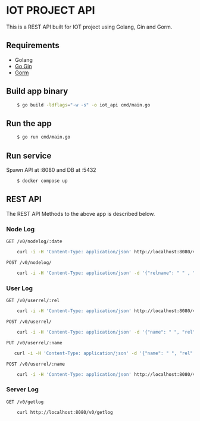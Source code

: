 # IOT PROJECT API
This is a REST API built for IOT project using Golang, Gin and Gorm.
## Requirements
- Golang
- [Go Gin](github.com/gin-gonic/gin)
- [Gorm](gorm.io/gorm)
## Build app binary
```bash
    $ go build -ldflags="-w -s" -o iot_api cmd/main.go
```
## Run the app
```bash
    $ go run cmd/main.go
```
## Run service
Spawn API at :8080 and DB at :5432
```bash
    $ docker compose up
```
## REST API
The REST API Methods to the above app is described below.
### Node Log
`GET /v0/nodelog/:date`
```bash
    curl -i -H 'Content-Type: application/json' http://localhost:8080/v0/nodelog/2000-06-28
```
`POST /v0/nodelog/`
```bash
    curl -i -H 'Content-Type: application/json' -d '{"relname": " " , "ipaddr": " ", "datetime": " "}' http://localhost:8080/v0/nodelog/
```

### User Log
`GET /v0/userrel/:rel`

```bash
    curl -i -H 'Content-Type: application/json' http://localhost:8080/v0/nodelog/name
 ```

`POST /v0/userrel/`

```bash
    curl -i -H 'Content-Type: application/json' -d '{"name": " ", "rel": " ", "email": " "}' http://localhost:8080/v0/userrel
```

`PUT /v0/userrel/:name`

 ```bash 
    curl -i -H 'Content-Type: application/json' -d '{"name": " ", "rel": " ", "email": " "}' http://localhost:8080/v0/name
```
    
`POST /v0/userrel/:name`

```bash 
    curl -i -H 'Content-Type: application/json' http://localhost:8080/v0/name
```

### Server Log
`GET /v0/getlog`

```bash 
    curl http://localhost:8080/v0/getlog
```
